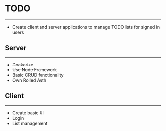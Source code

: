 # TODO
---
- Create client and server applications to manage TODO lists for signed in users

## Server
---
- ~~Dockerize~~
- ~~Use Node Framework~~
- Basic CRUD functionality
- Own Rolled Auth


## Client
---
- Create basic UI
- Login
- List management
